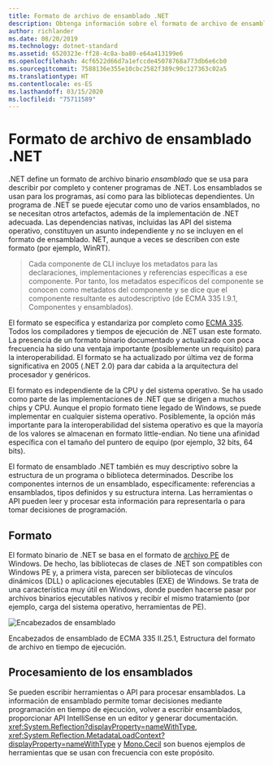 ```yaml
---
title: Formato de archivo de ensamblado .NET
description: Obtenga información sobre el formato de archivo de ensamblado .NET, que se usa para describir y contiene las bibliotecas y aplicaciones de .NET.
author: richlander
ms.date: 08/20/2019
ms.technology: dotnet-standard
ms.assetid: 6520323e-ff28-4c8a-ba80-e64a413199e6
ms.openlocfilehash: 4cf6522d66d7a1efccde45078768a773db6e6cb0
ms.sourcegitcommit: 7588136e355e10cbc2582f389c90c127363c02a5
ms.translationtype: HT
ms.contentlocale: es-ES
ms.lasthandoff: 03/15/2020
ms.locfileid: "75711589"
---
```

# <a name="net-assembly-file-format"></a>Formato de archivo de ensamblado .NET

.NET define un formato de archivo binario *ensamblado* que se usa para describir por completo y contener programas de .NET. Los ensamblados se usan para los programas, así como para las bibliotecas dependientes. Un programa de .NET se puede ejecutar como uno de varios ensamblados, no se necesitan otros artefactos, además de la implementación de .NET adecuada. Las dependencias nativas, incluidas las API del sistema operativo, constituyen un asunto independiente y no se incluyen en el formato de ensamblado. NET, aunque a veces se describen con este formato (por ejemplo, WinRT).

> Cada componente de CLI incluye los metadatos para las declaraciones, implementaciones y referencias específicas a ese componente. Por tanto, los metadatos específicos del componente se conocen como metadatos del componente y se dice que el componente resultante es autodescriptivo (de ECMA 335 I.9.1, Componentes y ensamblados).

El formato se especifica y estandariza por completo como [ECMA 335](https://www.ecma-international.org/publications/standards/Ecma-335.htm). Todos los compiladores y tiempos de ejecución de .NET usan este formato. La presencia de un formato binario documentado y actualizado con poca frecuencia ha sido una ventaja importante (posiblemente un requisito) para la interoperabilidad. El formato se ha actualizado por última vez de forma significativa en 2005 (.NET 2.0) para dar cabida a la arquitectura del procesador y genéricos.

El formato es independiente de la CPU y del sistema operativo. Se ha usado como parte de las implementaciones de .NET que se dirigen a muchos chips y CPU. Aunque el propio formato tiene legado de Windows, se puede implementar en cualquier sistema operativo. Posiblemente, la opción más importante para la interoperabilidad del sistema operativo es que la mayoría de los valores se almacenan en formato little-endian. No tiene una afinidad específica con el tamaño del puntero de equipo (por ejemplo, 32 bits, 64 bits).

El formato de ensamblado .NET también es muy descriptivo sobre la estructura de un programa o biblioteca determinados. Describe los componentes internos de un ensamblado, específicamente: referencias a ensamblados, tipos definidos y su estructura interna. Las herramientas o API pueden leer y procesar esta información para representarla o para tomar decisiones de programación.

## <a name="format"></a>Formato

El formato binario de .NET se basa en el formato de [archivo PE](https://en.wikipedia.org/wiki/Portable_Executable) de Windows. De hecho, las bibliotecas de clases de .NET son compatibles con Windows PE y, a primera vista, parecen ser bibliotecas de vínculos dinámicos (DLL) o aplicaciones ejecutables (EXE) de Windows. Se trata de una característica muy útil en Windows, donde pueden hacerse pasar por archivos binarios ejecutables nativos y recibir el mismo tratamiento (por ejemplo, carga del sistema operativo, herramientas de PE).

![Encabezados de ensamblado](../media/assembly-format/assembly-headers.png)

Encabezados de ensamblado de ECMA 335 II.25.1, Estructura del formato de archivo en tiempo de ejecución.

## <a name="process-the-assemblies"></a>Procesamiento de los ensamblados

Se pueden escribir herramientas o API para procesar ensamblados. La información de ensamblado permite tomar decisiones mediante programación en tiempo de ejecución, volver a escribir ensamblados, proporcionar API IntelliSense en un editor y generar documentación. <xref:System.Reflection?displayProperty=nameWithType>, <xref:System.Reflection.MetadataLoadContext?displayProperty=nameWithType> y [Mono.Cecil](https://www.mono-project.com/docs/tools+libraries/libraries/Mono.Cecil/) son buenos ejemplos de herramientas que se usan con frecuencia con este propósito.
